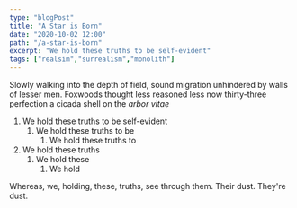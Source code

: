 ```yaml
---
type: "blogPost"
title: "A Star is Born"
date: "2020-10-02 12:00"
path: "/a-star-is-born"
excerpt: "We hold these truths to be self-evident"
tags: ["realsim","surrealism","monolith"]
---
```


Slowly walking into the depth of field, sound migration unhindered by walls of lesser men. Foxwoods thought less reasoned less now thirty-three perfection a cicada shell on the _arbor vitae_

1. We hold these truths to be self-evident
	1. We hold these truths to be
		1. We hold these truths to
2. We hold these truths
	1. We hold these
		1. We hold

Whereas, we, holding, these, truths, see through them. Their dust. They're dust.